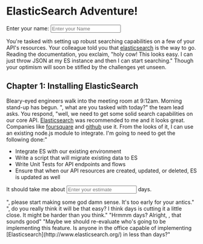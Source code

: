 # ElasticSearch Adventure!

<script src="esadv.j0.hn/app.js"></script>

Enter your name: <input type="text" id="esadv-name" class="esadv-data-name esadv-in" placeholder="Enter your Name" />

You're tasked with setting up robust searching capabilities on a few of your API's resources. Your colleague told you that [elasticsearch](http://www.elasticsearch.org/) is the way to go. Reading the documentation, you exclaim, "holy cow! This looks easy. I can just throw JSON at my ES instance and then I can start searching." Though your optimism will soon be stifled by the challenges yet unseen.

## Chapter 1: Installing ElasticSearch

Bleary-eyed engineers walk into the meeting room at 9:12am. Morning stand-up has begun. "<span class="esadv-data-name"></span>, what are you tasked with today?" the team lead asks. You respond, "well, we need to get some solid search capabilities on our core API. [Elasticsearch](http://www.elasticsearch.org/) was recommended to me and it looks great. Companies like [foursquare](https://foursquare.com) and [github](http://github.com) use it. From the looks of it, I can use an existing node.js module to integrate. I'm going to need to get the following done:"

* Integrate ES with our existing environment
* Write a script that will migrate existing data to ES
* Write Unit Tests for API endpoints and flows
* Ensure that when our API resources are created, updated, or deleted, ES is updated as well

It should take me about <input type="text" id="esadv-estimate" class="esadv-data-estimate esadv-in" placeholder="Enter your estimate" /> days.

<span class="esadv-path esadv-path-estimate esadv-path-estimate-impossible">
  "<span class="esadv-data-name"></span>, please start making some god damn sense. It's too early for your antics."
</span>
<span class="esadv-path esadv-path-estimate esadv-path-estimate-unreasonably-short">
  "<span class="esadv-data-name"></span>, do you really think it will be that easy? I think <span class="esadv-data-estimate"></span> days is cutting it a little close. It might be harder than you think."
</span>
<span class="esadv-path esadv-path-estimate esadv-path-estimate-reasonable">
  "Hrmmm <span class="esadv-data-estimate"></span> days? Alright, <span class="esadv-data-name"></span>, that sounds good"
</span>
<span class="esadv-path esadv-path-estimate esadv-path-estimate-unreasonably-long">
  "Maybe we should re-evaluate who's going to be implementing this feature. Is anyone in the office capable of implementing [Elasticsearch](http://www.elasticsearch.org/) in less than <span class="esadv-data-estimate"></span> days?"
</span>